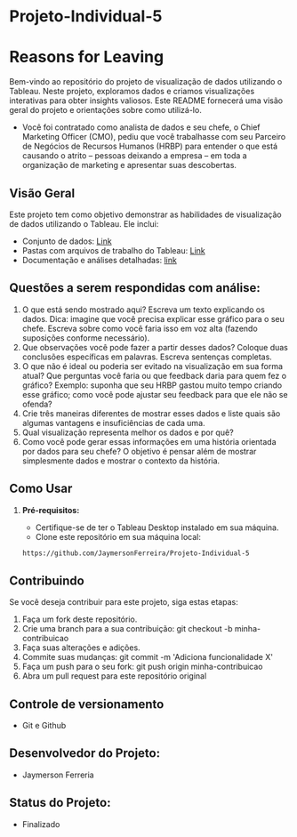# Projeto-Individual-5

# Reasons for Leaving

Bem-vindo ao repositório do projeto de visualização de dados utilizando o Tableau. Neste projeto, exploramos dados e criamos visualizações interativas para obter insights valiosos. Este README fornecerá uma visão geral do projeto e orientações sobre como utilizá-lo.
- Você foi contratado como analista de dados e seu chefe, o Chief Marketing
Officer (CMO), pediu que você trabalhasse com seu Parceiro de Negócios
de Recursos Humanos (HRBP) para entender o que está causando o
atrito – pessoas deixando a empresa – em toda a organização de
marketing e apresentar suas descobertas.
## Visão Geral

Este projeto tem como objetivo demonstrar as habilidades de visualização de dados utilizando o Tableau. Ele inclui:

- Conjunto de dados: [Link](https://docs.google.com/spreadsheets/d/16pyFQ9Bb1moX9I7kbj6Q3Vx9wkeOK7CB/edit#gid=437389207)
- Pastas com arquivos de trabalho do Tableau: [Link](https://public.tableau.com/app/profile/jaymerson.ferreira/viz/Projetoindividual/Painel13?publish=yes) 
- Documentação e análises detalhadas: [link](https://resilia-files-production.s3.amazonaws.com/material/student/1691074641457_1F79_%5BSE%5D%20%5BDADOS%5D%20%5BM5%5D%20Projeto%20Individual.pdf?AWSAccessKeyId=ASIA5NG2YCRHA6AUAXVD&Expires=1693444616&Signature=7kjyV%2BMYYmDWe1BtNADDP7zSCXk%3D&x-amz-security-token=IQoJb3JpZ2luX2VjEPP%2F%2F%2F%2F%2F%2F%2F%2F%2F%2FwEaCXVzLWVhc3QtMSJHMEUCIDyIm2X38tlxKIy5mNBf20OALN7cBfjlvsHA6%2BRXuCX1AiEAyz2n%2B58w%2BmlElle5TXXoNiVO1mDetKo2%2BCvy15Nx7xYqvQUIu%2F%2F%2F%2F%2F%2F%2F%2F%2F%2F%2FARACGgw5MjE3MjkyNDIxOTAiDAnYyyCjzbHsVoR8KiqRBbTMP27zkb3J2ObjBhyx13cJ4Xn3NWDyAZ%2FpREg%2BB675eP8aPFuFZwQkCFWu%2FQAWoZL0nH86mfNGiq6jhPLJBfewpOjLwEHxg1DjLHM22WsFOjPNvb0Lx%2FINziKGfc%2BDbfYh1O3WsnKN04PHeaO%2BLjLGLmtHQDRkzKZRsb33aJaJbZtTXG%2B%2Bhe0VR%2BjHelC7AbGAxllt3rSNdfaiVyE6uGGAX8%2FiFG34J4pfiQFcZ9KUt4L3TJhP3CAeI8CnWEOdncZphlxKf7br8MpdlbOWsN2XjBMEkPL1pbXeTUOpBLswr7tTcCAq0B8lDpFMoIv41OAPvwxst7GZFqUg1OkGq%2BMhsQ9zuWMvIcEc9xj8CczJ4VxKhxCOOrgIDJBQWb%2F77xvPz78LKq8nOddJ66H0LX8t2yTohxl%2BuzA%2BvSgXWoxOGgmP8N5eY3UImVgfjN3iroQYubLazNxOPshHsQwhgGPWRxYhJ0tW2N8lAQbP9hemwsdjPwDVdfpPY7d4wdiajb9Tg2xI4q2XQG4%2BhtLvAE6wDrNhI10e7d6nfbumxn7Kgq0qbficcsadDUti%2BLG1cdXzn3g8qjTNoE1NsBT%2Bc2Q%2FyiHVBEs1eFEOmsF8%2FP5ue6wRcmlDkexlg1r3K5zkKm2FhkQv1rpb0Q8broeXUV7hOnIA9fwAXxwqMKorueWln%2Fj9%2FxTH8KBJYyhSF07q0kdc81kaa6C3B2ONchrjWCmjlAdA1EzKsKfQBQScwIeJ70EDj1JhA0%2Bm0T%2BhY9LpMae6QDJcr%2FNkdPLqCmAIG1LwYve8MQdPQ8uYNZ%2BD1CTKhZGH7re7MoM7VN%2FAIB6VDb10b84zHtM2PjetRrgY7Q2f0%2ByIw4QQlOMQU%2FSHE1zxuzDXrbynBjqxARDZ8h87bqsWltxaTCucFfBxMdFwlkALpQcToDyIXhsbmw0tMw%2Fsj4WGquM6xqy%2FOb22OIZmy0hShjQhootg6qaSX8ChV2TXmjkyQILVlWIj3mLPFmM1E03%2FOE5RI8QQUuMPvEQuuzoPLE%2FUPyhTsPibK9%2FiA2kfrOMl2M9V6KLyvMaPDJCwIAh%2F00j8jBMOJRyeSUViv9WsKaD4xxEM5p%2BvsoXALXiD%2F8IEq2A1DSK5zg%3D%3D)

## Questões a serem respondidas com análise:
1. O que está sendo mostrado aqui? Escreva um texto explicando os dados.
Dica: imagine que você precisa explicar esse gráfico para o seu chefe. Escreva sobre como
você faria isso em voz alta (fazendo suposições conforme necessário).
2. Que observações você pode fazer a partir desses dados? Coloque duas
conclusões específicas em palavras. Escreva sentenças completas.
3. O que não é ideal ou poderia ser evitado na visualização em sua forma atual? Que
perguntas você faria ou que feedback daria para quem fez o gráfico?
Exemplo: suponha que seu HRBP gastou muito tempo criando esse gráfico; como você
pode ajustar seu feedback para que ele não se ofenda?
4. Crie três maneiras diferentes de mostrar esses dados e liste quais são algumas
vantagens e insuficiências de cada uma.
5. Qual visualização representa melhor os dados e por quê?
6. Como você pode gerar essas informações em uma história orientada por dados
para seu chefe? O objetivo é pensar além de mostrar simplesmente dados e mostrar
o contexto da história.

## Como Usar

1. **Pré-requisitos:**
   - Certifique-se de ter o Tableau Desktop instalado em sua máquina.
   - Clone este repositório em sua máquina local:

   ```bash
   https://github.com/JaymersonFerreira/Projeto-Individual-5

## Contribuindo
Se você deseja contribuir para este projeto, siga estas etapas:

1. Faça um fork deste repositório.
2. Crie uma branch para a sua contribuição: git checkout -b minha-contribuicao
3. Faça suas alterações e adições.
4. Commite suas mudanças: git commit -m 'Adiciona funcionalidade X'
5. Faça um push para o seu fork: git push origin minha-contribuicao
6. Abra um pull request para este repositório original

## Controle de versionamento
- Git e Github

## Desenvolvedor do Projeto:
- Jaymerson Ferreria

## Status do Projeto:
- Finalizado
